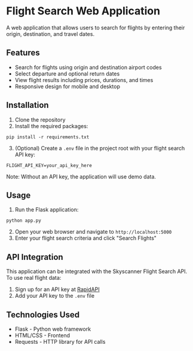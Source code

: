 # Flight Search Web Application

A web application that allows users to search for flights by entering their origin, destination, and travel dates.

## Features

- Search for flights using origin and destination airport codes
- Select departure and optional return dates
- View flight results including prices, durations, and times
- Responsive design for mobile and desktop

## Installation

1. Clone the repository
2. Install the required packages:

```
pip install -r requirements.txt
```

3. (Optional) Create a `.env` file in the project root with your flight search API key:

```
FLIGHT_API_KEY=your_api_key_here
```

Note: Without an API key, the application will use demo data.

## Usage

1. Run the Flask application:

```
python app.py
```

2. Open your web browser and navigate to `http://localhost:5000`
3. Enter your flight search criteria and click "Search Flights"

## API Integration

This application can be integrated with the Skyscanner Flight Search API. To use real flight data:

1. Sign up for an API key at [RapidAPI](https://rapidapi.com/skyscanner/api/skyscanner-flight-search)
2. Add your API key to the `.env` file

## Technologies Used

- Flask - Python web framework
- HTML/CSS - Frontend
- Requests - HTTP library for API calls
